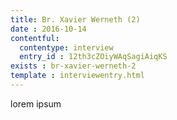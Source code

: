 ```yaml
---
title: Br. Xavier Werneth (2) 
date : 2016-10-14
contentful:
  contentype: interview
  entry_id : 12th3cZOiyWAqSagiAiqKS 
exists : br-xavier-werneth-2 
template : interviewentry.html 
--- 
```

lorem ipsum